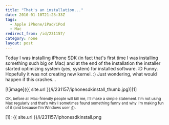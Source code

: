 ```yaml
---
title: "That's an installation..."
date: 2010-01-10T21:23:33Z
tags:
  - Apple iPhone/iPad/iPod
  - Mac
redirect_from: /id/231157/
category: none
layout: post
---
```

Today I was installing iPhone SDK (in fact that's first time I was installing something such big on Mac) and at the end of the installation the installer started optimizing system (yes, system) for installed software. :D Funny. Hopefully it was not creating new kernel. :) Just wondering, what would happen if this crashes...

[![image]({{ site.url }}/i/231157/iphonesdkinstall_thumb.jpg)][1]

<small>OK, before all Mac-friendly people will kill me, I'll make a simple statement. I'm not using Mac regularly and that's why I sometimes found something funny and why I'm making fun of it (and because I'm Windows user ;)).</small>

[1]: {{ site.url }}/i/231157/iphonesdkinstall.png
